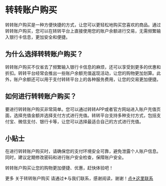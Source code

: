 # 转转账户购买

转转账户购买是一种方便快捷的方式，让您可以更轻松地购买您喜欢的商品。通过转转账户购买，您可以在转转平台上直接使用您的账户余额进行交易，无需频繁输入银行卡信息，更加安全和便捷。

## 为什么选择转转账户购买？

转转账户购买不仅省去了频繁输入银行卡信息的麻烦，还可以享受到更多的优惠和折扣。转转平台经常会推出一些账户余额充值返现活动，让您的购物更加划算。此外，账户余额还可以用于支付转转平台上的各种服务费用，让您的交易更加便捷。

## 如何进行转转账户购买？

要进行转转账户购买非常简单。您可以通过转转APP或者官方网站进入账户充值页面，选择充值金额并选择支付方式进行充值。转转平台支持多种支付方式，包括支付宝、微信支付、银行卡等，让您可以选择最适合自己的方式进行充值。

## 小贴士

在进行转转账户购买时，请确保您的支付环境安全可靠，避免泄露个人账户信息。同时，建议定期修改密码和进行账户安全检查，保障账户安全。

转转账户购买让您的购物更加便捷、优惠，赶快体验吧！

更多 关于转转账户购买 请通过✈与我们联系，感谢阅读，谢谢！[点✈这里联系](https://b.k02.cc)